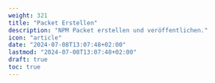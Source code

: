 ```yaml
---
weight: 321
title: "Packet Erstellen"
description: "NPM Packet erstellen und veröffentlichen."
icon: "article"
date: "2024-07-08T13:07:48+02:00"
lastmod: "2024-07-08T13:07:48+02:00"
draft: true
toc: true
---
```

